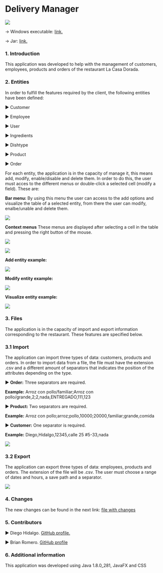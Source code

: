 
# Delivery Manager


![](https://github.com/Diego-Hidalgo/delivery-manager/blob/create-GUI/images/La-Casa-Dorada.jpg?raw=true)


-> Windows executable: [link.](https://github.com/Diego-Hidalgo/delivery-manager/tree/master/classes/Windows-Executable "link.")


-> Jar: [link.](https://github.com/Diego-Hidalgo/delivery-manager/tree/master/classes/artifacts/DeliveryManager_jar "link.")

### 1. Introduction
This application was developed to help with the management of customers, employees, products and orders of the restaurant La Casa Dorada.


### 2. Entities
In order to fulfill the features required by the client, the following entities
have been defined:

▶ Customer

▶ Employee

▶ User

▶ Ingredients

▶ Dishtype

▶ Product

▶ Order

For each entity, the application is in the capacity of manage it, this means add, modify, enable/disable and delete them. In order to do this, the user must acces to the different menus or double-click a selected cell (modify a field). These are:


**Bar menu:**
By using this menu the user can access to the add options and visualize the table of a selected entity, from there the user can modify, enalbe/unable and delete them.


![](https://github.com/Diego-Hidalgo/delivery-manager/blob/create-GUI/images/menu-imgs/menu-bar.PNG?raw=true)


**Context menus**
These menus are displayed after selecting a cell in the table and pressing the right button of the mouse.


![](https://github.com/Diego-Hidalgo/delivery-manager/blob/create-GUI/images/menu-imgs/context-menu.png?raw=true)


![](https://github.com/Diego-Hidalgo/delivery-manager/blob/create-GUI/images/menu-imgs/context-menu2.png?raw=true)


**Add entity example:**


![](https://github.com/Diego-Hidalgo/delivery-manager/blob/create-GUI/images/orders-imgs/add-order.PNG?raw=true)


**Modify entity example:**


![](https://github.com/Diego-Hidalgo/delivery-manager/blob/create-GUI/images/products-imgs/modify-product.PNG?raw=true)


**Visualize entity example:**


![](https://github.com/Diego-Hidalgo/delivery-manager/blob/create-GUI/images/ingredientes-imgs/ingredients-table.PNG?raw=true)


### 3. Files
The application is in the capacity of import and export information corresponding to the restaurant. These features are specified below.

### 3.1 Import
The application can import three types of data: customers, products and orders. In order to import data from a file, the file must have the extension .csv and a different amount of separators that indicates the position of the attributes depending on the type.

▶ **Order:** Three separators are required.

**Example:**
Arroz con pollo/familiar;Arroz con pollo/grande,2;2,nada,ENTREGADO,111,123

▶ **Product:** Two separators are required.

**Example:** Arroz con pollo;arroz;pollo,10000;20000,familiar;grande,comida

▶ **Customer:** One separator is required.

**Example:** Diego,Hidalgo,12345,calle 25 #5-33,nada


![](https://github.com/Diego-Hidalgo/delivery-manager/blob/create-GUI/images/files-imgs/import-img.PNG)


### 3.2 Export
The application can export three types of data: employees, products and orders. The extension of the file will be .csv. The user must choose a range of dates and hours, a save path and a separator.


![](https://github.com/Diego-Hidalgo/delivery-manager/blob/create-GUI/images/files-imgs/export-img.PNG?raw=true)


### 4. Changes


The new changes can be found in the next link: [file with changes](https://github.com/Diego-Hidalgo/delivery-manager/blob/create-GUI/docs/changelog.pdf "changelog")


### 5. Contributors

▶ Diego Hidalgo. [GitHub profile.](https://github.com/Diego-Hidalgo "GitHub profile.")

▶ Brian Romero. [GitHub profile](https://github.com/BrianR18 "GitHub profile")


### 6. Additional information
This application was developed using Java 1.8.0_281, JavaFX and CSS